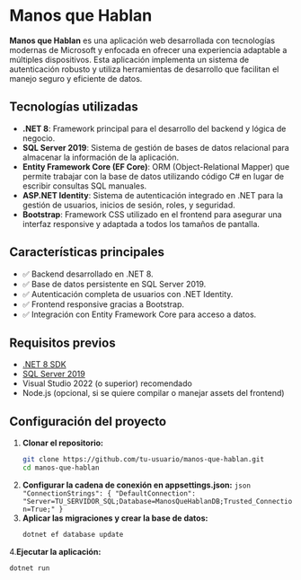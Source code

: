 # Manos que Hablan

**Manos que Hablan** es una aplicación web desarrollada con tecnologías modernas de Microsoft y enfocada en ofrecer una experiencia adaptable a múltiples dispositivos. Esta aplicación implementa un sistema de autenticación robusto y utiliza herramientas de desarrollo que facilitan el manejo seguro y eficiente de datos.

## Tecnologías utilizadas

- **.NET 8**: Framework principal para el desarrollo del backend y lógica de negocio.
- **SQL Server 2019**: Sistema de gestión de bases de datos relacional para almacenar la información de la aplicación.
- **Entity Framework Core (EF Core)**: ORM (Object-Relational Mapper) que permite trabajar con la base de datos utilizando código C# en lugar de escribir consultas SQL manuales.
- **ASP.NET Identity**: Sistema de autenticación integrado en .NET para la gestión de usuarios, inicios de sesión, roles, y seguridad.
- **Bootstrap**: Framework CSS utilizado en el frontend para asegurar una interfaz responsive y adaptada a todos los tamaños de pantalla.

## Características principales

- ✅ Backend desarrollado en .NET 8.
- ✅ Base de datos persistente en SQL Server 2019.
- ✅ Autenticación completa de usuarios con .NET Identity.
- ✅ Frontend responsive gracias a Bootstrap.
- ✅ Integración con Entity Framework Core para acceso a datos.

## Requisitos previos

- [.NET 8 SDK](https://dotnet.microsoft.com/en-us/download/dotnet/8.0)
- [SQL Server 2019](https://www.microsoft.com/en-us/sql-server/sql-server-downloads)
- Visual Studio 2022 (o superior) recomendado
- Node.js (opcional, si se quiere compilar o manejar assets del frontend)

## Configuración del proyecto

1. **Clonar el repositorio:**
   ```bash
   git clone https://github.com/tu-usuario/manos-que-hablan.git
   cd manos-que-hablan
2. **Configurar la cadena de conexión en appsettings.json:**
```json "ConnectionStrings": { "DefaultConnection": "Server=TU_SERVIDOR_SQL;Database=ManosQueHablanDB;Trusted_Connection=True;" } ``` 
3. **Aplicar las migraciones y crear la base de datos:**
   ```bash
   dotnet ef database update
4.**Ejecutar la aplicación:**
  ```bash
  dotnet run
  
